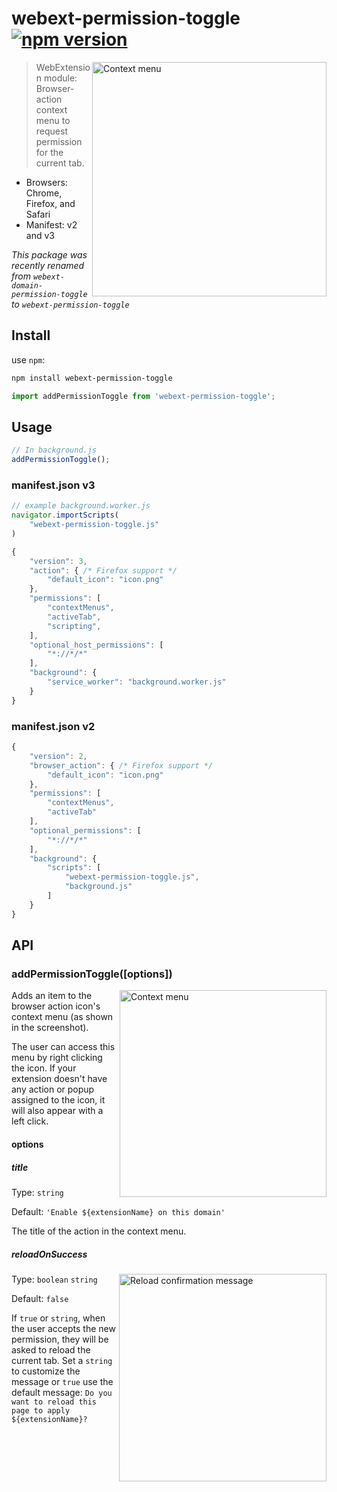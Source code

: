 # webext-permission-toggle [![npm version](https://img.shields.io/npm/v/webext-permission-toggle.svg)](https://www.npmjs.com/package/webext-permission-toggle)

<img width="375" alt="Context menu" src="https://github.com/user-attachments/assets/b7d872a5-40a5-412f-9009-44de689c87ae" align="right">

> WebExtension module: Browser-action context menu to request permission for the current tab.

- Browsers: Chrome, Firefox, and Safari
- Manifest: v2 and v3

_This package was recently renamed from `webext-domain-permission-toggle` to `webext-permission-toggle`_



## Install


use `npm`:

```sh
npm install webext-permission-toggle
```

```js
import addPermissionToggle from 'webext-permission-toggle';
```

## Usage

```js
// In background.js
addPermissionToggle();
```

### manifest.json v3

```js
// example background.worker.js
navigator.importScripts(
	"webext-permission-toggle.js"
)
```
```js
{
	"version": 3,
	"action": { /* Firefox support */
		"default_icon": "icon.png"
	},
	"permissions": [
		"contextMenus",
		"activeTab",
		"scripting",
	],
	"optional_host_permissions": [
		"*://*/*"
	],
	"background": {
		"service_worker": "background.worker.js"
	}
}
```

### manifest.json v2

```js
{
	"version": 2,
	"browser_action": { /* Firefox support */
		"default_icon": "icon.png"
	},
	"permissions": [
		"contextMenus",
		"activeTab"
	],
	"optional_permissions": [
		"*://*/*"
	],
	"background": {
		"scripts": [
			"webext-permission-toggle.js",
			"background.js"
		]
	}
}
```

## API

### addPermissionToggle([options])

<img width="331" alt="Context menu" src="https://user-images.githubusercontent.com/1402241/32874388-e0c64150-cacc-11e7-9a50-eae3727fd3c2.png" align="right">

Adds an item to the browser action icon's context menu (as shown in the screenshot).

The user can access this menu by right clicking the icon. If your extension doesn't have any action or popup assigned to the icon, it will also appear with a left click.

#### options

##### title

Type: `string`

Default: `'Enable ${extensionName} on this domain'`

The title of the action in the context menu.

##### reloadOnSuccess

<img align="right" alt="Reload confirmation message" width="332" src="https://user-images.githubusercontent.com/1402241/32890310-2e503192-cb09-11e7-863c-a96df2bf838c.png">

Type: `boolean` `string`

Default: `false`

If `true` or `string`, when the user accepts the new permission, they will be asked to reload the current tab. Set a `string` to customize the message or `true` use the default message: `Do you want to reload this page to apply ${extensionName}?`


